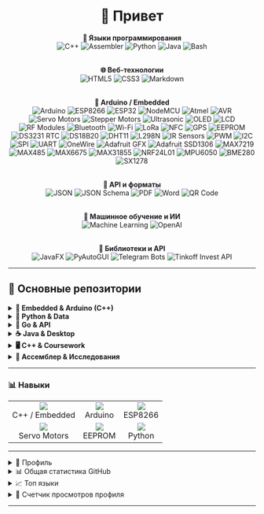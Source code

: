 <h1 align="center">👋 Привет </h1>
<div align="center">

  <!-- ЯЗЫКИ -->
  <strong>🧠 Языки программирования</strong><br/>
  <img src="https://img.shields.io/badge/C%2B%2B-00599C?style=flat&logo=c%2B%2B" alt="C++"/>
  <img src="https://img.shields.io/badge/Assembler-DA1884?style=flat" alt="Assembler"/>
  <img src="https://img.shields.io/badge/Python-3776AB?style=flat&logo=python&logoColor=white" alt="Python"/>
  <img src="https://img.shields.io/badge/Java-007396?style=flat&logo=java&logoColor=white" alt="Java"/>
  <img src="https://img.shields.io/badge/Bash-4EAA25?style=flat&logo=gnu-bash&logoColor=white" alt="Bash"/>
  <br/><br/>

  <!-- ВЕБ -->
  <strong>🌐 Веб-технологии</strong><br/>
  <img src="https://img.shields.io/badge/HTML5-E34F26?style=flat&logo=html5&logoColor=white" alt="HTML5"/>
  <img src="https://img.shields.io/badge/CSS3-1572B6?style=flat&logo=css3&logoColor=white" alt="CSS3"/>
  <img src="https://img.shields.io/badge/Markdown-000000?style=flat&logo=markdown&logoColor=white" alt="Markdown"/>
  <br/><br/>

  <!-- АРДУИНО -->
  <strong>🔩 Arduino / Embedded</strong><br/>
  <img src="https://img.shields.io/badge/Arduino-00979D?style=flat&logo=arduino&logoColor=white" alt="Arduino"/>
  <img src="https://img.shields.io/badge/ESP8266-4C4C4C?style=flat&logo=espressif&logoColor=white" alt="ESP8266"/>
  <img src="https://img.shields.io/badge/ESP32-2C6BED?style=flat&logo=espressif&logoColor=white" alt="ESP32"/>
  <img src="https://img.shields.io/badge/NodeMCU-0078A8?style=flat&logo=nodemcu&logoColor=white" alt="NodeMCU"/>
  <img src="https://img.shields.io/badge/Atmel-ED1C24?style=flat&logo=atmel&logoColor=white" alt="Atmel"/>
  <img src="https://img.shields.io/badge/AVR-0052CC?style=flat&logo=avr&logoColor=white" alt="AVR"/>
  <img src="https://img.shields.io/badge/ServoMotors-grey?style=flat" alt="Servo Motors"/>
  <img src="https://img.shields.io/badge/StepperMotors-FF5733?style=flat" alt="Stepper Motors"/>
  <img src="https://img.shields.io/badge/Ultrasonic-FFC107?style=flat" alt="Ultrasonic"/>
  <img src="https://img.shields.io/badge/OLED-000000?style=flat&logo=monochrome" alt="OLED"/>
  <img src="https://img.shields.io/badge/LCD-007ACC?style=flat&logo=monochrome" alt="LCD"/>
  <img src="https://img.shields.io/badge/RF_Modules-007ACC?style=flat" alt="RF Modules"/>
  <img src="https://img.shields.io/badge/Bluetooth-2AA2C9?style=flat&logo=bluetooth&logoColor=white" alt="Bluetooth"/>
  <img src="https://img.shields.io/badge/Wi-Fi-FF6C37?style=flat&logo=wifi&logoColor=white" alt="Wi-Fi"/>
  <img src="https://img.shields.io/badge/LoRa-2F4F4F?style=flat" alt="LoRa"/>
  <img src="https://img.shields.io/badge/NFC-3DDC84?style=flat" alt="NFC"/>
  <img src="https://img.shields.io/badge/GPS-008080?style=flat" alt="GPS"/>
  <img src="https://img.shields.io/badge/EEPROM-555555?style=flat" alt="EEPROM"/>
  <img src="https://img.shields.io/badge/DS3231_RTC-6C7A89?style=flat" alt="DS3231 RTC"/>
  <img src="https://img.shields.io/badge/DS18B20-FF69B4?style=flat" alt="DS18B20"/>
  <img src="https://img.shields.io/badge/DHT11-F88379?style=flat" alt="DHT11"/>
  <img src="https://img.shields.io/badge/L298N-007ACC?style=flat" alt="L298N"/>
  <img src="https://img.shields.io/badge/IR_Sensors-000000?style=flat" alt="IR Sensors"/>
  <img src="https://img.shields.io/badge/PWM-FF4500?style=flat" alt="PWM"/>
  <img src="https://img.shields.io/badge/I2C-FF6C37?style=flat" alt="I2C"/>
  <img src="https://img.shields.io/badge/SPI-003A70?style=flat" alt="SPI"/>
  <img src="https://img.shields.io/badge/UART-4D4D4D?style=flat" alt="UART"/>
  <img src="https://img.shields.io/badge/OneWire-000000?style=flat" alt="OneWire"/>
  <img src="https://img.shields.io/badge/Adafruit_GFX-00A4E0?style=flat" alt="Adafruit GFX"/>
  <img src="https://img.shields.io/badge/Adafruit_SSD1306-000000?style=flat" alt="Adafruit SSD1306"/>
  <img src="https://img.shields.io/badge/MAX7219-FF0000?style=flat" alt="MAX7219"/>
  <img src="https://img.shields.io/badge/MAX485-0078D7?style=flat" alt="MAX485"/>
  <img src="https://img.shields.io/badge/MAX6675-008080?style=flat" alt="MAX6675"/>
  <img src="https://img.shields.io/badge/MAX31855-8B0000?style=flat" alt="MAX31855"/>
  <img src="https://img.shields.io/badge/NRF24L01-4B0082?style=flat" alt="NRF24L01"/>
  <img src="https://img.shields.io/badge/MPU6050-800080?style=flat" alt="MPU6050"/>
  <img src="https://img.shields.io/badge/BME280-008B8B?style=flat" alt="BME280"/>
  <img src="https://img.shields.io/badge/SX1278-483D8B?style=flat" alt="SX1278"/>
  <br/><br/>

  <!-- API / ФОРМАТЫ -->
  <strong>🧩 API и форматы</strong><br/>
  <img src="https://img.shields.io/badge/JSON-000000?style=flat&logo=json&logoColor=white" alt="JSON"/>
  <img src="https://img.shields.io/badge/JSON_Schema-000000?style=flat&logo=json&logoColor=white" alt="JSON Schema"/>
  <img src="https://img.shields.io/badge/PDF-FF0000?style=flat&logo=adobepdf&logoColor=white" alt="PDF"/>
  <img src="https://img.shields.io/badge/Word-2B579A?style=flat&logo=microsoftword&logoColor=white" alt="Word"/>
  <img src="https://img.shields.io/badge/QR_Code-000000?style=flat&logo=qr-code&logoColor=white" alt="QR Code"/>
  <br/><br/>

  <!-- ML / ИИ -->
  <strong>🧠 Машинное обучение и ИИ</strong><br/>
  <img src="https://img.shields.io/badge/Machine_Learning-FF6F61?style=flat&logo=tensorflow&logoColor=white" alt="Machine Learning"/>
  <img src="https://img.shields.io/badge/OpenAI-412991?style=flat&logo=openai&logoColor=white" alt="OpenAI"/>
  <br/><br/>

  <!-- Инструменты / Фреймворки -->
  <strong>🔧 Библиотеки и API</strong><br/>
  <img src="https://img.shields.io/badge/JavaFX-2C2255?style=flat" alt="JavaFX"/>
  <img src="https://img.shields.io/badge/PyAutoGUI-FFA500?style=flat" alt="PyAutoGUI"/>
  <img src="https://img.shields.io/badge/Telegram_Bots-0088CC?style=flat&logo=telegram&logoColor=white" alt="Telegram Bots"/>
  <img src="https://img.shields.io/badge/Tinkoff_Invest_API-0C2C84?style=flat" alt="Tinkoff Invest API"/>

</div>




---

## 🚀 Основные репозитории

<details>
<summary><strong>🔧 Embedded & Arduino (C++)</strong></summary>

- **🔗 [Arduino-Line-Following-Robot-with-Loading-Unloading-Mechanism](https://github.com/rembov/Arduino-Line-Following-Robot-with-Loading-Unloading-Mechanism)**  
  Четырёхсенсорный **робот-следопыт** с сервоприводом для загрузки/выгрузки и автоматическим возвращением на базу.
  
- **🔗 [SmartTempControl-ESP8266](https://github.com/rembov/SmartTempControl-ESP8266)**  
  Умная **система контроля температуры** на базе ESP8266.
  
- **🔗 [Arduino-Multi-Sensor-Wireless-Monitoring-System](https://github.com/rembov/Arduino-Multi-Sensor-Wireless-Monitoring-System)**  
  **Беспроводная сеть датчиков** (температуры, влажности и пр.) с передачей данных по RF-модулю.

- **🔗 [Arduino-Sensor-Monitoring-System](https://github.com/rembov/Arduino-Sensor-Monitoring-System)**  
  Локальный мониторинг показаний нескольких датчиков с выводом в **Serial**.

- **🔗 [ESPThermoBot](https://github.com/rembov/ESPThermoBot)**  
  **Умный термостат** на ESP8266 с веб‑интерфейсом: чтение температуры, управление реле и логирование.

- **🔗 [Arduino-3D-Cube-OLED](https://github.com/rembov/Arduino-3D-Cube-OLED)**  
  Анимация вращающегося **3D-куба** на OLED‑дисплее.
  
- **🔗 [FeederController](https://github.com/rembov/FeederController)**  
  Интеллектуальная автокормушка на базе **Arduino Uno** с возможностью планировать до 10 кормлений, ручным управлением через меню и синхронизацией времени с модулем **RTC DS3231**.

- **🔗 [ESP8266-SmartHome-Telegram-Bot](https://github.com/rembov/ESP8266-SmartHome-Telegram-Bot)**  
  **Смарт‑дом** на ESP8266 с управлением через Telegram‑бота, работа с датчиками и реле.

- **🔗 [Arduino-Relay-Control-with-Encoder-and-OLED-Menu](https://github.com/rembov/Arduino-Relay-Control-with-Encoder-and-OLED-Menu)**  
  Управление **реле** через энкодер и **OLED‑меню**: навигация по пунктам, сохранение настроек.

- **🔗 [arduino-test-app](https://github.com/rembov/arduino-test-app)**  
  Набор **утилитных скетчей** для проверки моторов, светодиодов, датчиков и интерфейсов.

- **🔗 [advanced-line-follower-dragster](https://github.com/rembov/advanced-line-follower-dragster)**  
  **Скоростной линейный робот-драгстер** с тонкой PID‑настройкой, автокалибровкой и OLED‑экраном для отладки в реальном времени.

- **🔗 [line-follower-octoliner-pid](https://github.com/rembov/line-follower-octoliner-pid)**  
  Линейный робот с **датчиком Octoliner** и реализованным **PID-регулятором** для точного следования по линии и стабильного прохождения поворотов.

</details>

<details>
<summary><strong>🐍 Python & Data</strong></summary>

- **🔗 [ai-lesson](https://github.com/rembov/ai-lesson)**  
  Учебные примеры по **машинному обучению** и **нейросетям**: классификация, регрессия, обучение моделей.

- **🔗 [docpc](https://github.com/rembov/docpc)**  
  Пакетная обработка документов: парсинг, конвертация в PDF/Word, извлечение текста.

- **🔗 [qr-printer](https://github.com/rembov/qr-printer)**  
  Консольный **генератор QR‑кодов** с настройками размера и формата.

- **🔗 [python-clicker](https://github.com/rembov/python-clicker)**  
  Автоматизация кликов мыши и клавиатуры через Python‑скрипт.

</details>

<details>
<summary><strong>🐹 Go & API</strong></summary>

- **🔗 [apicpt](https://github.com/rembov/apicpt)**  
  Клиент для работы с **OpenAI API** (ChatGPT) на Go: обёртка запросов и обработка ответов.

- **🔗 [go-struct](https://github.com/rembov/go-struct)**  
  Генератор Go‑структур по JSON‑схемам: упрощает работу с динамическими данными.

- **🔗 [proof-of-the-Collatz-conjecture-go-](https://github.com/rembov/proof-of-the-Collatz-conjecture-go-)**  
  Эксперименты с **гипотезой Коллатца** на Go.

</details>

<details>
<summary><strong>☕ Java & Desktop</strong></summary>

- **🔗 [bitva-za-stakan-vody](https://github.com/rembov/bitva-za-stakan-vody)**  
  Настольная игра «**Битва за стакан воды**» на JavaFX.

- **🔗 [java-black](https://github.com/rembov/java-black)**  
  Консольная игра «Чёрный Ящик» с угадыванием чисел.

- **🔗 [java-oop-with-time](https://github.com/rembov/java-oop-with-time)**  
  Демонстрация **ООП** в Java: управление временем создания и модификации объектов.

- **🔗 [java-shell-sort](https://github.com/rembov/java-shell-sort)**  
  Алгоритм **сортировки Шелла** с замерами производительности.

- **🔗 [java-selection-sort](https://github.com/rembov/java-selection-sort)**  
  Сортировка выбором с консольной визуализацией.

</details>

<details>
<summary><strong>🖥️ C++ & Coursework</strong></summary>

- **🔗 [calculator-kursach](https://github.com/rembov/calculator-kursach)**  
  Консольный **калькулятор** для курсового проекта.

- **🔗 [kursach-logic](https://github.com/rembov/kursach-logic)**  
  Логические схемы и симуляции на C++ для цифровой логики.

- **🔗 [algollabs](https://github.com/rembov/algollabs)**  
  Лабораторные работы по алгоритмам: графы, деревья, сортировки и поиск.

</details>

<details>
<summary><strong>📐 Ассемблер & Исследования</strong></summary>

- **🔗 [Calculating-a-formula-in-assembler](https://github.com/rembov/Calculating-a-formula-in-assembler)**  
  Вычисление математической формулы на ассемблере x86.

- **🔗 [Frequency-response-and-phase-response](https://github.com/rembov/Frequency-response-and-phase-response)**  
  Скрипты на Python для расчёта АЧХ и ФЧХ аналоговых схем.

- **🔗 [proof-of-the-Collatz-conjecture](https://github.com/rembov/proof-of-the-Collatz-conjecture)**  
  Эксперименты с последовательностями Коллатца на Python.

- **🔗 [x0](https://github.com/rembov/x0)**  
  Исследовательский скрипт для изучения поведения функций и последовательностей.

- **🔗 [tink-invest-share-info](https://github.com/rembov/tink-invest-share-info)**  
  Актуальные котировки и информация о бумагах через **Tinkoff Invest API**.
</details>

---

### 📊 Навыки

<table>
  <tr>
    <td align="center"><img src="https://img.shields.io/badge/Embedded-C%2B%2B-blue?style=flat&logo=c%2B%2B" /><br/>C++ / Embedded</td>
    <td align="center"><img src="https://img.shields.io/badge/Arduino-00979D?style=flat&logo=arduino&logoColor=white" /><br/>Arduino</td>
    <td align="center"><img src="https://img.shields.io/badge/ESP8266-black?style=flat&logo=espressif&logoColor=white" /><br/>ESP8266</td>
  </tr>
  <tr>
    <td align="center"><img src="https://img.shields.io/badge/Servo-grey?style=flat" /><br/>Servo Motors</td>
    <td align="center"><img src="https://img.shields.io/badge/EERPOM-4CAF50?style=flat" /><br/>EEPROM</td>
    <td align="center"><img src="https://img.shields.io/badge/Python-3776AB?style=flat&logo=python&logoColor=white" /><br/>Python</td>
  </tr>
</table>

---


<details>
  <summary>👤 Профиль</summary>
  <div align="center">
    <a href="https://github.com/vn7n24fzkq/github-profile-summary-cards">
      <img src="https://github-profile-summary-cards.vercel.app/api/cards/profile-details?username=rembov&theme=vue" alt="Profile Details" />
    </a>
  </div>
</details>

<details>
  <summary>📊 Общая статистика GitHub</summary>
  <div align="center">
    <img src="https://github-readme-stats.vercel.app/api?username=rembov&show_icons=true&theme=radical&hide_border=true" alt="GitHub Stats" />
  </div>
</details>

<details>
  <summary>📈 Топ языки</summary>
   <div align="center">
    <img src="https://github-readme-stats.vercel.app/api/top-langs/?username=rembov&layout=compact&theme=shades-of-purple&hide_border=true&count_private=true" alt="Lang Percentages" />
  </div>
</details>

<details>
  <summary>👀 Счетчик просмотров профиля</summary>
  <div align="center">
    <img src="https://komarev.com/ghpvc/?username=rembov&style=flat-square&color=blue" alt="Profile Views" />
  </div>
</details>




---


